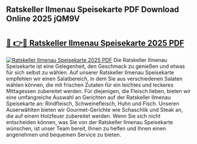 ## Ratskeller Ilmenau Speisekarte PDF Download Online 2025 jQM9V

# <h2><a href="http://gcccl2u.nevu.top/?p=Ratskeller+Ilmenau+Speisekarte">🔗 👉🔴 Ratskeller Ilmenau Speisekarte 2025 PDF</a></h2>

[![Ratskeller Ilmenau Speisekarte 2025 PDF](https://i.imgur.com/dBaPXMq.png)](http://gcccl2u.nevu.top/?p=Ratskeller+Ilmenau+Speisekarte)
Die Ratskeller Ilmenau Speisekarte ist eine Gelegenheit, den Geschmack zu genießen und etwas für sich selbst zu wählen. Auf unserer Ratskeller Ilmenau Speisekarte empfehlen wir einen Salatbereich, in dem Sie aus verschiedenen Salaten wählen können, die mit frischen Zutaten für ein leichtes und leckeres Mittagessen zubereitet werden. Für diejenigen, die Fleisch lieben, bieten wir eine umfangreiche Auswahl an Gerichten auf der Ratskeller Ilmenau Speisekarte an: Rindfleisch, Schweinefleisch, Huhn und Fisch. Unseren Auserwählten bieten wir Gourmet-Gerichte wie Schaschlik und Steak an, die auf einem Holzfeuer zubereitet werden. Wenn Sie sich nicht entscheiden können, was Sie von der Ratskeller Ilmenau Speisekarte wünschen, ist unser Team bereit, Ihnen zu helfen und Ihnen einen angenehmen und bequemen Service zu bieten.
